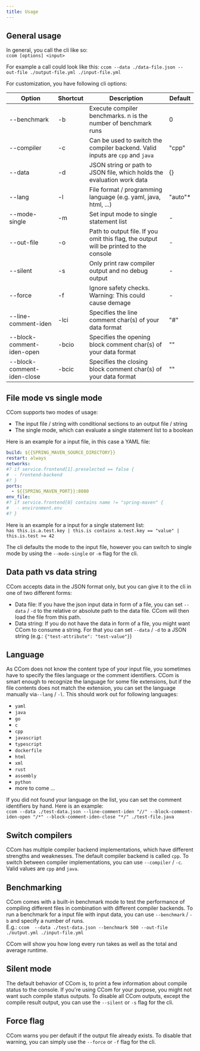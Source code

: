 ```yaml
---
title: Usage
---
```


## General usage
In general, you call the cli like so: <br>
`ccom [options] <input>`

For example a call could look like this:
`ccom --data ./data-file.json --out-file ./output-file.yml ./input-file.yml`

For customization, you have following cli options:

| Option                              | Shortcut       | Description                                                                           | Default |
|-------------------------------------|----------------|---------------------------------------------------------------------------------------|---------|
| --benchmark <number>                | -b <no>        | Execute compiler benchmarks. n is the number of benchmark runs                        | 0       |
| --compiler <name>                   | -c <name>      | Can be used to switch the compiler backend. Valid inputs are `cpp` and `java`         | "cpp"   |
| --data <data>                       | -d <data>      | JSON string or path to JSON file, which holds the evaluation work data                | {}      |
| --lang <lang>                       | -l <lang>      | File format / programming language (e.g. yaml, java, html, ...)                       | "auto"* |
| --mode-single                       | -m             | Set input mode to single statement list                                               | -       |
| --out-file <path>                   | -o <path>      | Path to output file. If you omit this flag, the output will be printed to the console | -       |
| --silent                            | -s             | Only print raw compiler output and no debug output                                    | -       |
| --force                             | -f             | Ignore safety checks. Warning: This could cause demage                                | -       |
| --line-comment-iden <string>        | -lci <string>  | Specifies the line comment char(s) of your data format                                | "#"     |
| --block-comment-iden-open <string>  | -bcio <string> | Specifies the opening block comment char(s) of your data format                       | ""      |
| --block-comment-iden-close <string> | -bcic <string> | Specifies the closing block comment char(s) of your data format                       | ""      |

## File mode vs single mode
CCom supports two modes of usage: <br>
- The input file / string with conditional sections to an output file / string
- The single mode, which can evaluate a single statement list to a boolean

Here is an example for a input file, in this case a YAML file: <br>
```yaml
build: ${{SPRING_MAVEN_SOURCE_DIRECTORY}}
restart: always
networks:
#? if service.frontend[1].preselected == false {
#  - frontend-backend
#? }
ports:
  - ${{SPRING_MAVEN_PORT}}:8080
env_file:
#? if service.frontend[0] contains name != "spring-maven" {
#   - environment.env
#? }
```

Here is an example for a input for a single statement list: <br>
`has this.is.a.test.key | this.is contains a.test.key == "value" | this.is.test >= 42`

The cli defaults the mode to the input file, however you can switch to single mode by using the `--mode-single` or `-m` flag for the cli.

## Data path vs data string
CCom accepts data in the JSON format only, but you can give it to the cli in one of two different forms: <br>
- Data file: If you have the json input data in form of a file, you can set `--data` / `-d` to the relative or absolute path to the data file. CCom will then load the file from this path.
- Data string: If you do not have the data in form of a file, you might want CCom to consume a string. For that you can set `--data` / `-d` to a JSON string (e.g.: `{"test-attribute": "test-value"}`)

## Language
As CCom does not know the content type of your input file, you sometimes have to specify the files language or the comment identifiers. CCom is smart enough to recognize the language for some file extensions, but if the file contents does not match the extension, you can set the language manually via`--lang` / `-l`. This should work out for following languages:

- `yaml`
- `java`
- `go`
- `c`
- `cpp`
- `javascript`
- `typescript`
- `dockerfile`
- `html`
- `xml`
- `rust`
- `assembly`
- `python`
- more to come ...

If you did not found your language on the list, you can set the comment identifiers by hand. Here is an example: <br>
`ccom --data ./test-data.json --line-comment-iden "//" --block-comment-iden-open "/*" --block-comment-iden-close "*/" ./test-file.java`

## Switch compilers
CCom has multiple compiler backend implementations, which have different strengths and weaknesses. The default compiler backend is called `cpp`.
To switch between compiler implementations, you can use `--compiler` / `-c`. Valid values are `cpp` and `java`.

## Benchmarking
CCom comes with a built-in benchmark mode to test the performance of compiling different files in combination with different compiler backends. To run a benchmark for a input file with input data, you can use `--benchmark` / `-b` and specify a number of runs. <br>
E.g.: `ccom  --data ./test-data.json --benchmark 500 --out-file ./output.yml ./input-file.yml`

CCom will show you how long every run takes as well as the total and average runtime.

## Silent mode
The default behavior of CCom is, to print a few information about compile status to the console. If you're using CCom for your purpose, you might not want such compile status outputs. To disable all CCom outputs, except the compile result output, you can use the `--silent` or `-s` flag for the cli.

## Force flag
CCom warns you per default if the output file already exists. To disable that warning, you can simply use the `--force` or `-f` flag for the cli.